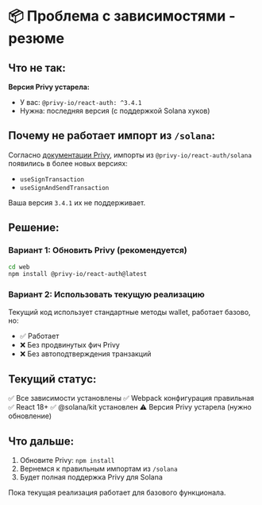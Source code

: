 # 📦 Проблема с зависимостями - резюме

## Что не так:

**Версия Privy устарела:**
- У вас: `@privy-io/react-auth: ^3.4.1`
- Нужна: последняя версия (с поддержкой Solana хуков)

## Почему не работает импорт из `/solana`:

Согласно [документации Privy](https://docs.privy.io/wallets/using-wallets/solana/send-a-transaction), импорты из `@privy-io/react-auth/solana` появились в более новых версиях:
- `useSignTransaction`
- `useSignAndSendTransaction`

Ваша версия `3.4.1` их не поддерживает.

## Решение:

### Вариант 1: Обновить Privy (рекомендуется)
```bash
cd web
npm install @privy-io/react-auth@latest
```

### Вариант 2: Использовать текущую реализацию
Текущий код использует стандартные методы wallet, работает базово, но:
- ✅ Работает
- ❌ Без продвинутых фич Privy
- ❌ Без автоподтверждения транзакций

## Текущий статус:

✅ Все зависимости установлены
✅ Webpack конфигурация правильная
✅ React 18+
✅ @solana/kit установлен
⚠️  Версия Privy устарела (нужно обновление)

## Что дальше:

1. Обновите Privy: `npm install`
2. Вернемся к правильным импортам из `/solana`
3. Будет полная поддержка Privy для Solana

Пока текущая реализация работает для базового функционала.
